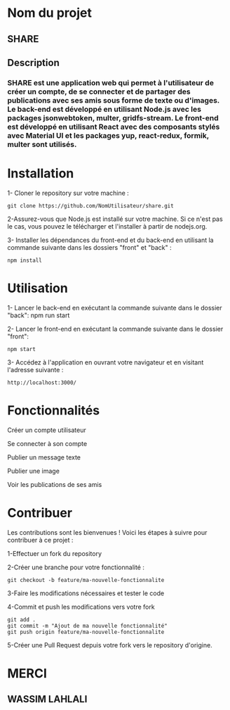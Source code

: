 # Nom du projet

## SHARE 

## Description

### SHARE est une application web qui permet à l'utilisateur de créer un compte, de se connecter et de partager des publications avec ses amis sous forme de texte ou d'images. Le back-end est développé en utilisant Node.js avec les packages jsonwebtoken, multer, gridfs-stream. Le front-end est développé en utilisant React avec des composants stylés avec Material UI et les packages yup, react-redux, formik, multer sont utilisés.

# Installation

1- Cloner le repository sur votre machine :

    git clone https://github.com/NomUtilisateur/share.git

2-Assurez-vous que Node.js est installé sur votre machine. Si ce n'est pas le cas, vous pouvez le télécharger et l'installer à partir de nodejs.org.

3- Installer les dépendances du front-end et du back-end en utilisant la commande suivante dans les dossiers "front" et "back" :

    npm install

# Utilisation

1- Lancer le back-end en exécutant la commande suivante dans le dossier "back":
    npm run start
 
2- Lancer le front-end en exécutant la commande suivante dans le dossier "front":

    npm start 
    
3- Accédez à l'application en ouvrant votre navigateur et en visitant l'adresse suivante :

    http://localhost:3000/
    
# Fonctionnalités

Créer un compte utilisateur

Se connecter à son compte

Publier un message texte

Publier une image

Voir les publications de ses amis

# Contribuer

Les contributions sont les bienvenues ! Voici les étapes à suivre pour contribuer à ce projet :

1-Effectuer un fork du repository

2-Créer une branche pour votre fonctionnalité :

    git checkout -b feature/ma-nouvelle-fonctionnalite

3-Faire les modifications nécessaires et tester le code

4-Commit et push les modifications vers votre fork 

    git add .
    git commit -m "Ajout de ma nouvelle fonctionnalité"
    git push origin feature/ma-nouvelle-fonctionnalite
    
5-Créer une Pull Request depuis votre fork vers le repository d'origine.


# MERCI 

## WASSIM LAHLALI 


    
